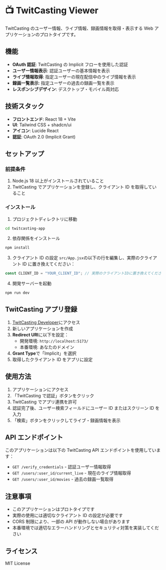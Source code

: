 # 📺 TwitCasting Viewer

TwitCasting のユーザー情報、ライブ情報、録画情報を取得・表示する Web アプリケーションのプロトタイプです。

## 機能

- **OAuth 認証**: TwitCasting の Implicit フローを使用した認証
- **ユーザー情報表示**: 認証ユーザーの基本情報を表示
- **ライブ情報取得**: 指定ユーザーの現在配信中のライブ情報を表示
- **録画一覧表示**: 指定ユーザーの過去の録画一覧を表示
- **レスポンシブデザイン**: デスクトップ・モバイル両対応

## 技術スタック

- **フロントエンド**: React 18 + Vite
- **UI**: Tailwind CSS + shadcn/ui
- **アイコン**: Lucide React
- **認証**: OAuth 2.0 (Implicit Grant)

## セットアップ

### 前提条件

1. Node.js 18 以上がインストールされていること
2. TwitCasting でアプリケーションを登録し、クライアント ID を取得していること

### インストール

1. プロジェクトディレクトリに移動

```bash
cd twitcasting-app
```

2. 依存関係をインストール

```bash
npm install
```

3. クライアント ID の設定
   `src/App.jsx`の以下の行を編集し、実際のクライアント ID に置き換えてください：

```javascript
const CLIENT_ID = "YOUR_CLIENT_ID"; // 実際のクライアントIDに置き換えてください
```

4. 開発サーバーを起動

```bash
npm run dev
```

## TwitCasting アプリ登録

1. [TwitCasting Developer](https://apiv2.twitcasting.tv/)にアクセス
2. 新しいアプリケーションを作成
3. **Redirect URI**に以下を設定：
   - 開発環境: `http://localhost:5173/`
   - 本番環境: あなたのドメイン
4. **Grant Type**で「Implicit」を選択
5. 取得したクライアント ID をアプリに設定

## 使用方法

1. アプリケーションにアクセス
2. 「TwitCasting で認証」ボタンをクリック
3. TwitCasting でアプリ連携を許可
4. 認証完了後、ユーザー検索フィールドにユーザー ID またはスクリーン ID を入力
5. 「検索」ボタンをクリックしてライブ・録画情報を表示

## API エンドポイント

このアプリケーションは以下の TwitCasting API エンドポイントを使用しています：

- `GET /verify_credentials` - 認証ユーザー情報取得
- `GET /users/:user_id/current_live` - 現在のライブ情報取得
- `GET /users/:user_id/movies` - 過去の録画一覧取得

## 注意事項

- このアプリケーションはプロトタイプです
- 実際の使用には適切なクライアント ID の設定が必要です
- CORS 制限により、一部の API が動作しない場合があります
- 本番環境では適切なエラーハンドリングとセキュリティ対策を実装してください

## ライセンス

MIT License
